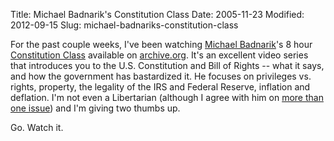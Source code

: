 Title: Michael Badnarik's Constitution Class
Date: 2005-11-23
Modified: 2012-09-15
Slug: michael-badnariks-constitution-class

For the past couple weeks, I've been watching <a href="http://www.badnarik.org/" >Michael Badnarik</a>'s 8 hour <a href="http://www.constitutionpreservation.org/" >Constitution Class</a> available on <a href="http://www.archive.org/details/Michael_Badnarik" >archive.org</a>. It's an excellent video series that introduces you to the U.S. Constitution and Bill of Rights -- what it says, and how the government has bastardized it. He focuses on privileges vs. rights, property, the legality of the IRS and Federal Reserve, inflation and deflation. I'm not even a Libertarian (although I agree with him on <a href="http://en.wikipedia.org/wiki/Michael_Badnarik#Issue_positions" >more than one issue</a>) and I'm giving two thumbs up.

Go. Watch it.
